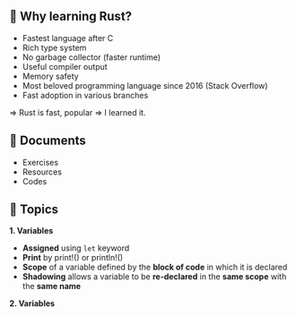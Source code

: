 ## 🤔 Why learning Rust?

-   Fastest language after C
-   Rich type system
-   No garbage collector (faster runtime)
-   Useful compiler output
-   Memory safety
-   Most beloved programming language since 2016 (Stack Overflow)
-   Fast adoption in various branches

=> Rust is fast, popular => I learned it.

## 📃 Documents

-   Exercises
-   Resources
-   Codes

## 🎯 Topics

**1. Variables**

-   **Assigned** using `let` keyword
-   **Print** by print!() or println!()
-   **Scope** of a variable defined by the **block of code** in which it is declared
-   **Shadowing** allows a variable to be **re-declared** in the **same scope** with the **same name**

**2. Variables**
